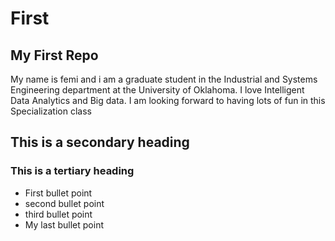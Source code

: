 First
=====

## My First Repo

My name is femi and i am a graduate student in the Industrial and Systems Engineering department at the University of Oklahoma.
I love Intelligent Data Analytics and Big data. I am looking forward to having lots of fun in this Specialization class
## This is a secondary heading
### This is a tertiary heading
* First bullet point
* second bullet point
* third bullet point
* My last bullet point
